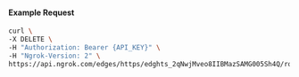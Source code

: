 <!-- Code generated for API Clients. DO NOT EDIT. -->

#### Example Request

```bash
curl \
-X DELETE \
-H "Authorization: Bearer {API_KEY}" \
-H "Ngrok-Version: 2" \
https://api.ngrok.com/edges/https/edghts_2qNwjMveo8IIBMazSAMG005Sh4Q/routes/edghtsrt_2qNwjNHmISKflrksDZseyUKVnTG/ip_restriction
```

